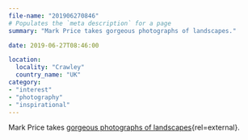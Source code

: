 ```yaml
---
file-name: "201906270846"
# Populates the `meta description` for a page
summary: "Mark Price takes gorgeous photographs of landscapes."

date: 2019-06-27T08:46:00

location:
  locality: "Crawley"
  country_name: "UK"
category:
- "interest"
- "photography"
- "inspirational"
---
```


Mark Price takes [gorgeous photographs of landscapes][1]{rel=external}.

[1]: https://www.mark-price.photography/
